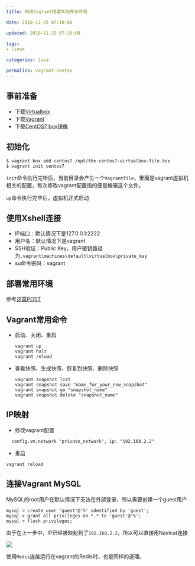 ```yaml
---
title: 利用Vagrant搭建本地开发环境

date: 2018-11-25 07:10:00

updated: 2018-11-25 07:10:00

tags:
- Linux

categories: Java

permalink: vagrant-centos
---
```




## 事前准备

- 下载[Virtualbox](https://www.virtualbox.org/wiki/Downloads)
- 下载[Vagrant](https://www.vagrantup.com/downloads.html)
- 下载[CentOS7 box镜像](https://vagrantcloud.com/centos/boxes/7/versions/1809.01/providers/virtualbox.box)



## 初始化

~~~shell
$ vagrant box add centos7 /opt/the-centos7-virtualbox-file.box
$ vagrant init centos7
~~~



`init`命令执行完毕后，当前目录会产生一个`Vagrantfile`，里面是vagrant虚拟机相关的配置，每次修改vagrant配置指的便是编辑这个文件。

`up`命令执行完毕后，虚拟机正式启动



## 使用Xshell连接

- IP端口：默认情况下是127.0.0.1:2222
- 用户名：默认情况下是vagrant
- SSH验证：Public Key，用户密钥路径为`.vagrant\machines\default\virtualbox\private_key`
- su命令密码：vagrant



## 部署常用环境

参考[这篇POST](https://spldeolin.com/posts/centos-softwares/)



## Vagrant常用命令

- 启动、关闭、重启

  ~~~shell
  vagrant up
  vagrant halt
  vagrant reload
  ~~~

- 查看快照、生成快照、恢复到快照、删除快照

  ~~~shell
  vagrant snapshot list
  vagrant snapshot save "name_for_your_new_snapshot"
  vagrant snapshot go "snapshot_name"
  vagrant snapshot delete "snapshot_name"
  ~~~



## IP映射

- 修改vagrant配置

~~~
  config.vm.network "private_network", ip: "192.168.2.2"
~~~

- 重启

~~~shell
vagrant reload
~~~



## 连接Vagrant MySQL

MySQL的root用户在默认情况下无法在外部登录，所以需要创建一个guest用户

~~~
mysql > create user 'guest'@'%' identified by 'guest';
mysql > grant all privileges on *.* to 'guest'@'%';
mysql > flush privileges;
~~~



由于在上一步中，IP已经被映射到了`192.168.2.2`，所以可以直接用Navicat连接

![](images/vagrant-centos-01.png)



使用`Medis`连接运行在vagrant的Redis时，也是同样的道理。

